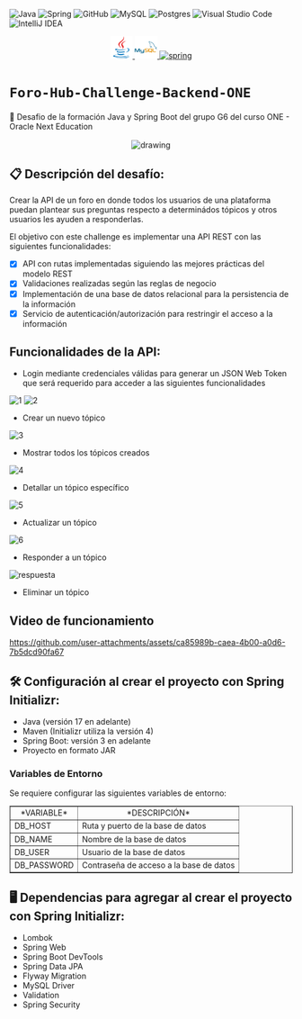![Java](https://img.shields.io/badge/java-%23ED8B00.svg?style=for-the-badge&logo=java&logoColor=white) ![Spring](https://img.shields.io/badge/spring-%236DB33F.svg?style=for-the-badge&logo=spring&logoColor=white) ![GitHub](https://img.shields.io/badge/GitHub-%23121011.svg?style=for-the-badge&logo=github&logoColor=white) ![MySQL](https://img.shields.io/badge/mysql-4479A1.svg?style=for-the-badge&logo=mysql&logoColor=white) ![Postgres](https://img.shields.io/badge/postgres-%23316192.svg?style=for-the-badge&logo=postgresql&logoColor=white) ![Visual Studio Code](https://img.shields.io/badge/Visual%20Studio%20Code-0078d7.svg?style=for-the-badge&logo=visual-studio-code&logoColor=white) ![IntelliJ IDEA](https://img.shields.io/badge/IntelliJIDEA-000000.svg?style=for-the-badge&logo=intellij-idea&logoColor=white)

<p align="center"> </a> </a> <a href="https://www.java.com" target="_blank" rel="noreferrer"> <img src="https://raw.githubusercontent.com/devicons/devicon/master/icons/java/java-original.svg" alt="java" width="40" height="40"/> </a>    <a href="https://www.mysql.com/" target="_blank" rel="noreferrer"> <img src="https://raw.githubusercontent.com/devicons/devicon/master/icons/mysql/mysql-original-wordmark.svg" alt="mysql" width="40" height="40"/> </a> <a href="https://spring.io/" target="_blank" rel="noreferrer"> <img src="https://www.vectorlogo.zone/logos/springio/springio-icon.svg" alt="spring" width="40" height="40"/> </a> </p>

# `Foro-Hub-Challenge-Backend-ONE`
🏁 Desafio de la formación Java y Spring Boot del grupo G6 del curso ONE - Oracle Next Education
<p align="center">
  <img src="https://github.com/user-attachments/assets/05faa8ee-fabe-49c1-9921-feae3584e5f0" alt="drawing" width="200" align="center"/>
</p>

## 📋 Descripción del desafío:
Crear la API de un foro en donde todos los usuarios de una plataforma puedan plantear sus preguntas respecto a determinádos tópicos y otros usuarios les ayuden a responderlas.

El objetivo con este challenge es implementar una API REST con las siguientes funcionalidades:
- [x] API con rutas implementadas siguiendo las mejores prácticas del modelo REST
- [x] Validaciones realizadas según las reglas de negocio
- [x] Implementación de una base de datos relacional para la persistencia de la información
- [x] Servicio de autenticación/autorización para restringir el acceso a la información

## Funcionalidades de la API:

- Login mediante credenciales válidas para generar un JSON Web Token que será requerido para acceder a las siguientes funcionalidades
  
![1](https://github.com/user-attachments/assets/5d381f70-a9e4-4f48-a7b1-fbcef76a04bf)
![2](https://github.com/user-attachments/assets/270c0aa7-035e-45b8-9978-5cfbae7d09c7)

- Crear un nuevo tópico
  
![3](https://github.com/user-attachments/assets/a5553af2-096e-4555-8762-2257ad48a24c)

- Mostrar todos los tópicos creados
  
![4](https://github.com/user-attachments/assets/e1b1a377-a84b-4e59-a0ce-075e14bb5155)

- Detallar un tópico específico
 
![5](https://github.com/user-attachments/assets/341cd131-0fb1-4685-928b-5f057928dddc)

- Actualizar un tópico
  
![6](https://github.com/user-attachments/assets/bf8a918b-facb-43d9-8d58-0472340393a0)

- Responder a un tópico

![respuesta](https://github.com/user-attachments/assets/d35fa393-8982-4693-bfd3-ec6c6913ee5d)


- Eliminar un tópico

## Video de funcionamiento 

https://github.com/user-attachments/assets/ca85989b-caea-4b00-a0d6-7b5dcd90fa67




## 🛠️ Configuración al crear el proyecto con Spring Initializr:
- Java (versión 17 en adelante)
- Maven (Initializr utiliza la versión 4)
- Spring Boot: versión 3 en adelante
- Proyecto en formato JAR

### Variables de Entorno

Se requiere configurar las siguientes variables de entorno:

<table border="1">
    <tr style="text-align: center;">
        <td>*VARIABLE*</td>
        <td>*DESCRIPCIÓN*</td>
    </tr>
    <tr>
        <td>DB_HOST</td>
        <td>Ruta y puerto de la base de datos</td>
    </tr>
    <tr>
        <td>DB_NAME</td>
        <td>Nombre de la base de datos</td>
    </tr>
    <tr>
        <td>DB_USER</td>
        <td>Usuario de la base de datos</td>
    </tr>
    <tr>
        <td>DB_PASSWORD</td>
        <td>Contraseña de acceso a la base de datos</td>
    </tr>
</table>

## 🖥️ Dependencias para agregar al crear el proyecto con Spring Initializr:
- Lombok
- Spring Web
- Spring Boot DevTools
- Spring Data JPA
- Flyway Migration
- MySQL Driver
- Validation
- Spring Security
